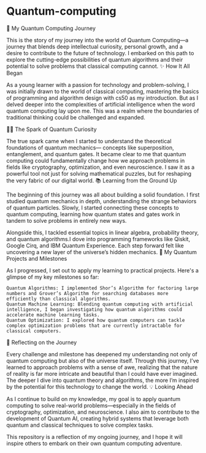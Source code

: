 # Quantum-computing


🌟 My Quantum Computing Journey

This is the story of my journey into the world of Quantum Computing—a journey that blends deep intellectual curiosity, personal growth, and a desire to contribute to the future of technology. I embarked on this path to explore the cutting-edge possibilities of quantum algorithms and their potential to solve problems that classical computing cannot.
✨ How It All Began

As a young learner with a passion for technology and problem-solving, I was initially drawn to the world of classical computing, mastering the basics of programming and algorithm design with cs50 as my introduction. But as I delved deeper into the complexities of artificial intelligence when the word quantum computing lay upon me. This was a realm where the boundaries of traditional thinking could be challenged and expanded.

🧑‍💻 The Spark of Quantum Curiosity

The true spark came when I started to understand the theoretical foundations of quantum mechanics— concepts like superposition, entanglement, and quantum gates. It became clear to me that quantum computing could fundamentally change how we approach problems in fields like cryptography, optimization, and even neuroscience. I saw it as a powerful tool not just for solving mathematical puzzles, but for reshaping the very fabric of our digital world.
📚 Learning from the Ground Up

The beginning of this journey was all about building a solid foundation. I first studied quantum mechanics in depth, understanding the strange behaviors of quantum particles. Slowly, I started connecting these concepts to quantum computing, learning how quantum states and gates work in tandem to solve problems in entirely new ways.

Alongside this, I tackled essential topics in linear algebra, probability theory, and quantum algorithms.I dove into programming frameworks like Qiskit, Google Cirq, and IBM Quantum Experience. Each step forward felt like uncovering a new layer of the universe’s hidden mechanics.
🚀 My Quantum Projects and Milestones

As I progressed, I set out to apply my learning to practical projects. Here's a glimpse of my key milestones so far:


    Quantum Algorithms: I implemented Shor’s Algorithm for factoring large numbers and Grover’s Algorithm for searching databases more efficiently than classical algorithms.
    Quantum Machine Learning: Blending quantum computing with artificial intelligence, I began investigating how quantum algorithms could accelerate machine learning tasks.
    Quantum Optimization: I explored how quantum computers can tackle complex optimization problems that are currently intractable for classical computers.

🧠 Reflecting on the Journey

Every challenge and milestone has deepened my understanding not only of quantum computing but also of the universe itself. Through this journey, I’ve learned to approach problems with a sense of awe, realizing that the nature of reality is far more intricate and beautiful than I could have ever imagined. The deeper I dive into quantum theory and algorithms, the more I’m inspired by the potential for this technology to change the world.
💡 Looking Ahead

As I continue to build on my knowledge, my goal is to apply quantum computing to solve real-world problems—especially in the fields of cryptography, optimization, and neuroscience. I also aim to contribute to the development of Quantum AI, creating hybrid systems that leverage both quantum and classical techniques to solve complex tasks.

This repository is a reflection of my ongoing journey, and I hope it will inspire others to embark on their own quantum computing adventure.
